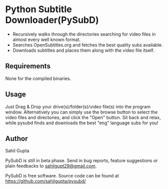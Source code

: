 Python Subtitle Downloader(PySubD)
=================================

* Recursively walks through the directories searching for video files in almost every well known format.
* Searches OpenSubtitles.org and fetches the best quality subs available.
* Downloads subtitles and places them along with the video file itself.

Requirements
------------
None for the compiled binaries.

Usage
-----
Just Drag & Drop your drive(s)/folder(s)/video file(s) into the program window.
Alternatively you can simply use the browse button to select the video files and directories, and click the "Open" button.
Sit back and relax, while pysubd finds and downloads the best "eng" language subs for you!


Author
------
Sahil Gupta

PySubD is still in beta phase.
Send in bug reports, feature suggestions or plain feedbacks to sahilgupt29@gmail.com.

PySubD is free software. Source code can be found at https://github.com/sahilgupta/pysubd/
